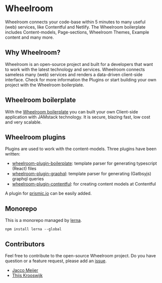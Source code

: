 # Wheelroom

Wheelroom connects your code-base within 5 minutes to many useful (web) services, like Contentful and Netlify.
The Wheelroom boilerplate includes Content-models, Page-sections, Wheelroom Themes, Example content and many more.

## Why Wheelroom?

Wheelroom is an open-source project and built for a developers that want to work with the latest technology and services. Wheelroom connects sameless many (web) services and renders a data-driven client-side interface. Check for more information the Plugins or start building your own project with the Wheelroom boilerplate.     

## Wheelroom boilerplate

With the [Wheelroom boilerplate](https://github.com/wheelroom/wheelroom/tree/master/packages/boilerplate) you can built your own Client-side application with JAMstack technology. It is secure, blazing fast, low cost and very scalable.

## Wheelroom plugins 

Plugins are used to work with the content-models. Three plugins have been written:

- [wheelroom-plugin-boilerplate](https://github.com/wheelroom/wheelroom/tree/master/packages/wheelroom-plugin-boilerplate): template parser for generating typescript (React) files
- [wheelroom-plugin-graphql](https://github.com/wheelroom/wheelroom/tree/master/packages/wheelroom-plugin-contentful): template parser for generating (Gatbsyjs) graphql queries
- [wheelroom-plugin-contentful](https://github.com/wheelroom/wheelroom/tree/master/packages/wheelroom-plugin-graphql): for creating content models at Contentful

A plugin for [prismic.io](https://www.prismic.io) can be easily added. 

## Monorepo

This is a monorepo managed by [lerna](https://www.npmjs.com/package/lerna).

```
npm install lerna --global
```

## Contributors

Feel free to contribute to the open-source Wheelroom project. Do you have question or a feature request, please add an [issue](https://github.com/wheelroom/wheelroom/issues).

- [Jacco Meijer](https://github.com/jaccomeijer)
- [Thijs Krooswijk](https://github.com/thijskrooswijk)
